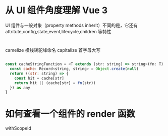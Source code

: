 # 从 UI 组件角度理解 Vue 3

UI 组件与一般对象（property methods inherit）不同的是，它还有 attritute,config,state,event,lifecycle,children 等特性

#

camelize 横线转驼峰命名
capitalize 首字母大写

```javascript

const cacheStringFunction = <T extends (str: string) => string>(fn: T): T => {
  const cache: Record<string, string> = Object.create(null)
  return ((str: string) => {
    const hit = cache[str]
    return hit || (cache[str] = fn(str))
  }) as any
}

```

# 如何查看一个组件的 render 函数

withScopeId
